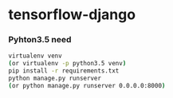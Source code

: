 # tensorflow-django
### Pyhton3.5 need
```sh
virtualenv venv
(or virtualenv -p python3.5 venv)
pip install -r requirements.txt
python manage.py runserver
(or python manage.py runserver 0.0.0.0:8000)
```
